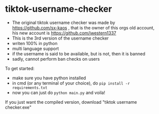 # tiktok-username-checker
  - The original tiktok username checker was made by https://github.com/sx-kaos , that is the owner of this orgs old account, his new account is https://github.com/jwestern1337
  - This is the 3rd version of the username checker
  - writen 100% in python
  - multi language support
  - if the username is said to be available, but is not, then it is banned
  - sadly, cannot perform ban checks on users

To get started:
  - make sure you have python installed
  - in cmd (or any terminal of your choice), do `pip install -r requirements.txt`
  - now you can just do `python main.py` and voila!

If you just want the compiled version, download "tiktok username checker.exe"
